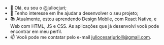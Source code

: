 - 👋 Olá, eu sou o @juliocjuri;
- 👀 Tenho interesse em lhe ajudar a desenvolver o seu projeto;
- 📚 Atualmente, estou aprendendo Design Mobile, com React Native, e Web com HTML, JS e CSS. As aplicações que já desenvolvi você pode encontrar em meu perfil. 
- 📫 Você pode me contatar pelo e-mail juliocesarjuriolli@gmail.com.
